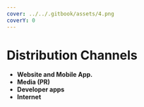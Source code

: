 ```yaml
---
cover: ../../.gitbook/assets/4.png
coverY: 0
---
```


# Distribution Channels



* **Website and Mobile App.**
* **Media (PR)**
* **Developer apps**
* **Internet**
